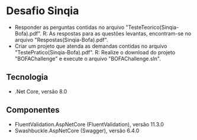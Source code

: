 # Desafio Sinqia
* Responder as perguntas contidas no arquivo "TesteTeorico(Sinqia-Bofa).pdf".
  R: As respostas para as questões levantas, encontram-se no arquivo "Respostas(Sinqia-Bofa).pdf".
* Criar um projeto que atenda as demandas contidas no arquivo "TestePratico(Sinqia-Bofa).pdf".
  R: Realize o download do projeto "BOFAChallenge" e execute o arquivo "BOFAChallenge.sln".

## Tecnologia
* .Net Core, versão 8.0

## Componentes
* FluentValidation.AspNetCore (FluentValidation), versão 11.3.0
* Swashbuckle.AspNetCore (Swagger), versão 6.4.0
